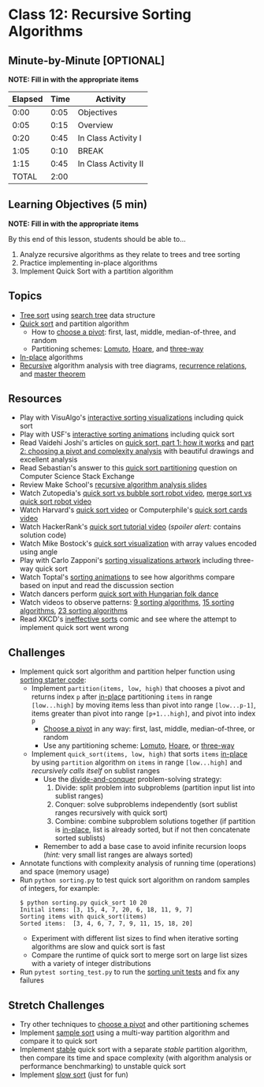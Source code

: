 # Class 12: Recursive Sorting Algorithms

## Minute-by-Minute [OPTIONAL]

**NOTE: Fill in with the appropriate items**

| **Elapsed** | **Time**  | **Activity**              |
| ----------- | --------- | ------------------------- |
| 0:00        | 0:05      | Objectives                |
| 0:05        | 0:15      | Overview                  |
| 0:20        | 0:45      | In Class Activity I       |
| 1:05        | 0:10      | BREAK                     |
| 1:15        | 0:45      | In Class Activity II      |
| TOTAL       | 2:00      |                           |

## Learning Objectives (5 min)

**NOTE: Fill in with the appropriate items**

By this end of this lesson, students should be able to...

1. Analyze recursive algorithms as they relate to trees and tree sorting
1. Practice implementing in-place algorithms
1. Implement Quick Sort with a partition algorithm

## Topics
- [Tree sort] using [search tree] data structure
- [Quick sort] and partition algorithm
    - How to [choose a pivot]: first, last, middle, median-of-three, and random
    - Partitioning schemes: [Lomuto], [Hoare], and [three-way]
- [In-place] algorithms
- [Recursive] algorithm analysis with tree diagrams, [recurrence relations], and [master theorem]

## Resources
- Play with VisuAlgo's [interactive sorting visualizations][VisuAlgo sorting] including quick sort
- Play with USF's [interactive sorting animations][USF sorting] including quick sort
- Read Vaidehi Joshi's articles on [quick sort, part 1: how it works][BaseCS quick sort 1] and [part 2: choosing a pivot and complexity analysis][BaseCS quick sort 2] with beautiful drawings and excellent analysis
- Read Sebastian's answer to this [quick sort partitioning] question on Computer Science Stack Exchange
- Review Make School's [recursive algorithm analysis slides]
- Watch Zutopedia's [quick sort vs bubble sort robot video], [merge sort vs quick sort robot video]
- Watch Harvard's [quick sort video] or Computerphile's [quick sort cards video]
- Watch HackerRank's [quick sort tutorial video] (*spoiler alert:* contains solution code)
- Watch Mike Bostock's [quick sort visualization] with array values encoded using angle
- Play with Carlo Zapponi's [sorting visualizations artwork] including three-way quick sort
- Watch Toptal's [sorting animations] to see how algorithms compare based on input and read the discussion section
- Watch dancers perform [quick sort with Hungarian folk dance]
- Watch videos to observe patterns: [9 sorting algorithms], [15 sorting algorithms], [23 sorting algorithms]
- Read XKCD's [ineffective sorts] comic and see where the attempt to implement quick sort went wrong

## Challenges
- Implement quick sort algorithm and partition helper function using [sorting starter code]:
    - Implement `partition(items, low, high)` that chooses a pivot and returns index `p` after [in-place] partitioning `items` in range `[low...high]` by moving items less than pivot into range `[low...p-1]`, items greater than pivot into range `[p+1...high]`, and pivot into index `p`
        - [Choose a pivot] in any way: first, last, middle, median-of-three, or random
        - Use any partitioning scheme: [Lomuto], [Hoare], or [three-way]
    - Implement `quick_sort(items, low, high)` that sorts `items` [in-place] by using `partition` algorithm on `items` in range `[low...high]` and *recursively calls itself* on sublist ranges
        - Use the [divide-and-conquer] problem-solving strategy:
            1. Divide: split problem into subproblems (partition input list into sublist ranges)
            2. Conquer: solve subproblems independently (sort sublist ranges recursively with quick sort)
            3. Combine: combine subproblem solutions together (if partition is [in-place], list is already sorted, but if not then concatenate sorted sublists)
        - Remember to add a base case to avoid infinite recursion loops (*hint:* very small list ranges are always sorted)
- Annotate functions with complexity analysis of running time (operations) and space (memory usage)
- Run `python sorting.py` to test quick sort algorithm on random samples of integers, for example:
    ```
    $ python sorting.py quick_sort 10 20
    Initial items: [3, 15, 4, 7, 20, 6, 18, 11, 9, 7]
    Sorting items with quick_sort(items)
    Sorted items:  [3, 4, 6, 7, 7, 9, 11, 15, 18, 20]
    ```
    - Experiment with different list sizes to find when iterative sorting algorithms are slow and quick sort is fast
    - Compare the runtime of quick sort to merge sort on large list sizes with a variety of integer distributions
- Run `pytest sorting_test.py` to run the [sorting unit tests] and fix any failures

## Stretch Challenges
- Try other techniques to [choose a pivot] and other partitioning schemes
- Implement [sample sort] using a multi-way partition algorithm and compare it to quick sort
- Implement [stable][stability] quick sort with a separate *stable* partition algorithm, then compare its time and space complexity (with algorithm analysis or performance benchmarking) to unstable quick sort
- Implement [slow sort] (just for fun)


[tree sort]: https://en.wikipedia.org/wiki/Tree_sort
[search tree]: https://en.wikipedia.org/wiki/Search_tree

[quick sort]: https://en.wikipedia.org/wiki/Quicksort
[choose a pivot]: https://en.wikipedia.org/wiki/Quicksort#Choice_of_pivot
[Lomuto]: https://en.wikipedia.org/wiki/Quicksort#Lomuto_partition_scheme
[Hoare]: https://en.wikipedia.org/wiki/Quicksort#Hoare_partition_scheme
[three-way]: https://en.wikipedia.org/wiki/Dutch_national_flag_problem

[in-place]: https://en.wikipedia.org/wiki/In-place_algorithm
[stability]: https://en.wikipedia.org/wiki/Sorting_algorithm#Stability
[sample sort]: https://en.wikipedia.org/wiki/Samplesort
[slow sort]: https://en.wikipedia.org/wiki/Slowsort

[divide-and-conquer]: https://en.wikipedia.org/wiki/Divide_and_conquer_algorithm
[recursive]: https://en.wikipedia.org/wiki/Recursion_(computer_science)
[recurrence relations]: https://en.wikipedia.org/wiki/Recurrence_relation
[master theorem]: https://en.wikipedia.org/wiki/Master_theorem

[recursive algorithm analysis slides]: ../Slides/AlgorithmAnalysisRecursive.pdf
[VisuAlgo sorting]: https://visualgo.net/en/sorting
[USF sorting]: https://www.cs.usfca.edu/~galles/visualization/ComparisonSort.html
[sorting animations]: https://www.toptal.com/developers/sorting-algorithms/
[sorting visualizations artwork]: http://sorting.at/
[quick sort visualization]: https://bl.ocks.org/mbostock/1582075
[quick sort partitioning]: https://cs.stackexchange.com/questions/11458/quicksort-partitioning-hoare-vs-lomuto
[BaseCS quick sort 1]: https://medium.com/basecs/pivoting-to-understand-quicksort-part-1-75178dfb9313
[BaseCS quick sort 2]: https://medium.com/basecs/pivoting-to-understand-quicksort-part-2-30161aefe1d3

[quick sort vs bubble sort robot video]: https://www.youtube.com/watch?v=aXXWXz5rF64
[merge sort vs quick sort robot video]: https://www.youtube.com/watch?v=es2T6KY45cA
[quick sort tutorial video]: https://www.youtube.com/watch?v=SLauY6PpjW4
[quick sort video]: https://www.youtube.com/watch?v=aQiWF4E8flQ
[quick sort cards video]: https://www.youtube.com/watch?v=XE4VP_8Y0BU
[3 sorting algorithms]: https://www.youtube.com/watch?v=jHPexHsDxwQ
[9 sorting algorithms]: https://www.youtube.com/watch?v=ZZuD6iUe3Pc
[15 sorting algorithms]: https://www.youtube.com/watch?v=kPRA0W1kECg
[23 sorting algorithms]: https://www.youtube.com/watch?v=rqI6KT6cOas
[quick sort with Hungarian folk dance]: https://www.youtube.com/watch?v=3San3uKKHgg
[ineffective sorts]: https://xkcd.com/1185/

[sorting starter code]: source/sorting.py
[sorting unit tests]: source/sorting_test.py

